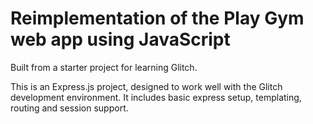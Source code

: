 Reimplementation of the Play Gym web app using JavaScript
================================

Built from a starter project for learning Glitch.

This is an Express.js project, designed to work well with the Glitch development environment. It includes basic express setup, templating, routing and session support.
